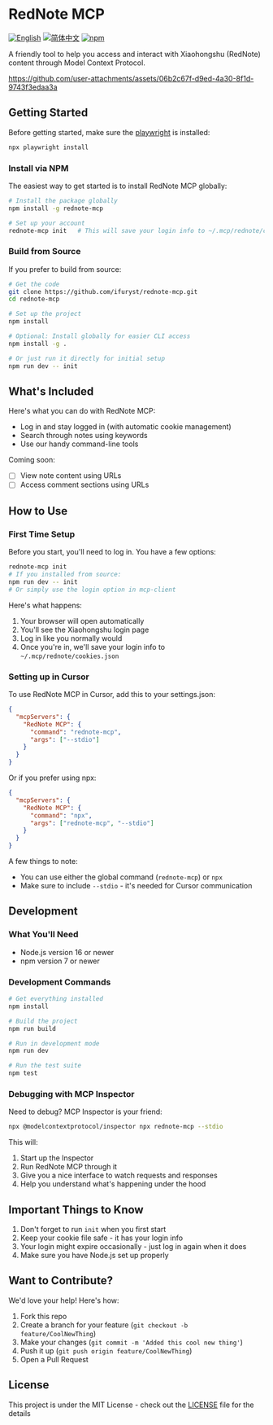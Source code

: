 # RedNote MCP

[![English](https://img.shields.io/badge/English-Click-yellow)](README.en.md)
[![简体中文](https://img.shields.io/badge/简体中文-点击查看-orange)](../README.md)
[![npm](https://img.shields.io/npm/v/rednote-mcp)](https://www.npmjs.com/package/rednote-mcp)

A friendly tool to help you access and interact with Xiaohongshu (RedNote) content through Model Context Protocol.

https://github.com/user-attachments/assets/06b2c67f-d9ed-4a30-8f1d-9743f3edaa3a

## Getting Started

Before getting started, make sure the [playwright](https://github.com/microsoft/playwright) is installed:

```bash
npx playwright install
```

### Install via NPM

The easiest way to get started is to install RedNote MCP globally:

```bash
# Install the package globally
npm install -g rednote-mcp

# Set up your account
rednote-mcp init   # This will save your login info to ~/.mcp/rednote/cookies.json
```

### Build from Source

If you prefer to build from source:

```bash
# Get the code
git clone https://github.com/ifuryst/rednote-mcp.git
cd rednote-mcp

# Set up the project
npm install

# Optional: Install globally for easier CLI access
npm install -g .

# Or just run it directly for initial setup
npm run dev -- init
```

## What's Included

Here's what you can do with RedNote MCP:
- Log in and stay logged in (with automatic cookie management)
- Search through notes using keywords
- Use our handy command-line tools

Coming soon:
- [ ] View note content using URLs
- [ ] Access comment sections using URLs

## How to Use

### First Time Setup

Before you start, you'll need to log in. You have a few options:

```bash
rednote-mcp init
# If you installed from source:
npm run dev -- init
# Or simply use the login option in mcp-client
```

Here's what happens:
1. Your browser will open automatically
2. You'll see the Xiaohongshu login page
3. Log in like you normally would
4. Once you're in, we'll save your login info to `~/.mcp/rednote/cookies.json`

### Setting up in Cursor

To use RedNote MCP in Cursor, add this to your settings.json:

```json
{
  "mcpServers": {
    "RedNote MCP": {
      "command": "rednote-mcp",
      "args": ["--stdio"]
    }
  }
}
```

Or if you prefer using npx:

```json
{
  "mcpServers": {
    "RedNote MCP": {
      "command": "npx",
      "args": ["rednote-mcp", "--stdio"]
    }
  }
}
```

A few things to note:
- You can use either the global command (`rednote-mcp`) or `npx`
- Make sure to include `--stdio` - it's needed for Cursor communication

## Development

### What You'll Need

- Node.js version 16 or newer
- npm version 7 or newer

### Development Commands

```bash
# Get everything installed
npm install

# Build the project
npm run build

# Run in development mode
npm run dev

# Run the test suite
npm test
```

### Debugging with MCP Inspector

Need to debug? MCP Inspector is your friend:

```bash
npx @modelcontextprotocol/inspector npx rednote-mcp --stdio
```

This will:
1. Start up the Inspector
2. Run RedNote MCP through it
3. Give you a nice interface to watch requests and responses
4. Help you understand what's happening under the hood

## Important Things to Know

1. Don't forget to run `init` when you first start
2. Keep your cookie file safe - it has your login info
3. Your login might expire occasionally - just log in again when it does
4. Make sure you have Node.js set up properly

## Want to Contribute?

We'd love your help! Here's how:

1. Fork this repo
2. Create a branch for your feature (`git checkout -b feature/CoolNewThing`)
3. Make your changes (`git commit -m 'Added this cool new thing'`)
4. Push it up (`git push origin feature/CoolNewThing`)
5. Open a Pull Request

## License

This project is under the MIT License - check out the [LICENSE](LICENSE) file for the details 
